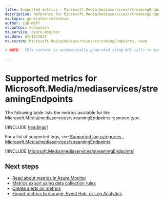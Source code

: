 ```yaml
---
title: Supported metrics - Microsoft.Media/mediaservices/streamingEndpoints
description: Reference for Microsoft.Media/mediaservices/streamingEndpoints metrics in Azure Monitor.
ms.topic: generated-reference
author: EdB-MSFT
ms.author: edbaynash
ms.service: azure-monitor
ms.date: 02/18/2025
ms.custom: Microsoft.Media/mediaservices/streamingEndpoints, naam

# NOTE:  This content is automatically generated using API calls to Azure. Any edits made on these files will be overwritten in the next run of the script. 

---
```


  
# Supported metrics for Microsoft.Media/mediaservices/streamingEndpoints
  
The following table lists the metrics available for the Microsoft.Media/mediaservices/streamingEndpoints resource type.  
  
  
[!INCLUDE [headings](~/reusable-content/ce-skilling/azure/includes/azure-monitor/reference/metrics/metrics-headings.md)]  
  
  
  
For a list of supported logs, see [Supported log categories - Microsoft.Media/mediaservices/streamingEndpoints](../supported-logs/microsoft-media-mediaservices-streamingendpoints-logs.md)  
  
 

[!INCLUDE [Microsoft.Media/mediaservices/streamingEndpoints](~/reusable-content/ce-skilling/azure/includes/azure-monitor/reference/metrics/microsoft-media-mediaservices-streamingendpoints-metrics-include.md)]  



## Next steps

- [Read about metrics in Azure Monitor](/azure/azure-monitor/data-platform)
- [Metrics export using data collection rules](/azure/azure-monitor/essentials/data-collection-metrics)
- [Create alerts on metrics](/azure/azure-monitor/alerts/alerts-overview)
- [Export metrics to storage, Event Hub, or Log Analytics](/azure/azure-monitor/essentials/platform-logs-overview)
